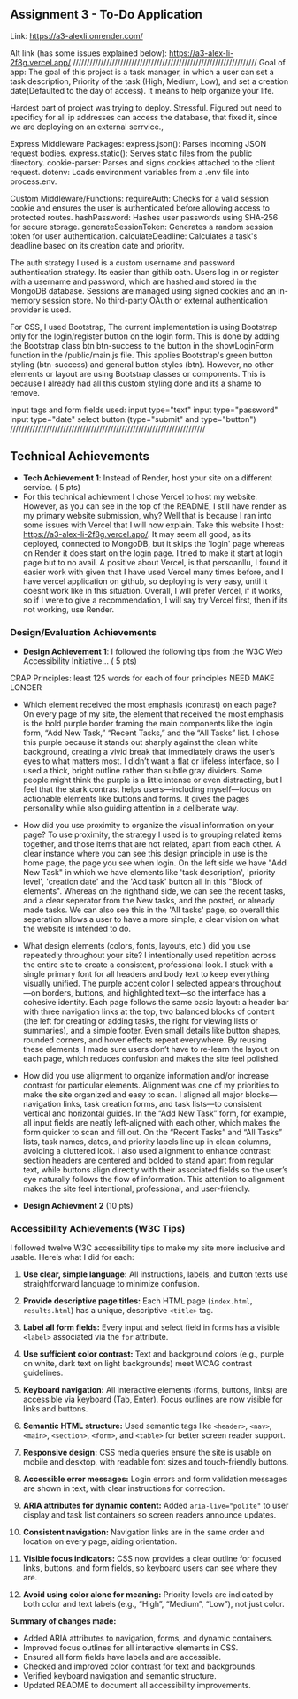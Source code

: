 ## Assignment 3 - To-Do Application

Link: https://a3-alexli.onrender.com/

Alt link (has some issues explained below): https://a3-alex-li-2f8g.vercel.app/ 
//////////////////////////////////////////////////////////////////
Goal of app: The goal of this project is a task manager, in which a user can set a task description, Priority of the task (High, Medium, Low), and set a creation date(Defaulted to the day of access). It means to help organize your life.

Hardest part of project was trying to deploy. Stressful. Figured out need to specificy for all ip addresses can access the database, that fixed it, since we are deploying on an external serrvice.,

Express Middleware Packages:
express.json(): Parses incoming JSON request bodies.
express.static(): Serves static files from the public directory.
cookie-parser: Parses and signs cookies attached to the client request.
dotenv: Loads environment variables from a .env file into process.env.

Custom Middleware/Functions:
requireAuth: Checks for a valid session cookie and ensures the user is authenticated before allowing access to protected routes.
hashPassword: Hashes user passwords using SHA-256 for secure storage.
generateSessionToken: Generates a random session token for user authentication.
calculateDeadline: Calculates a task's deadline based on its creation date and priority.

The auth strategy I used is a custom username and password authentication strategy. Its easier than githib oath. Users log in or register with a username and password, which are hashed and stored in the MongoDB database. Sessions are managed using signed cookies and an in-memory session store. No third-party OAuth or external authentication provider is used.

For CSS, I used Bootstrap, The current implementation is using Bootstrap only for the login/register button on the login form. This is done by adding the Bootstrap class btn btn-success to the button in the showLoginForm function in the /public/main.js file. This applies Bootstrap's green button styling (btn-success) and general button styles (btn). However, no other elements or layout are using Bootstrap classes or components. This is because I already had all this custom styling done and its a shame to remove. 

Input tags and form fields used: 
input type="text"
input type="password"
input type="date"
select
button (type="submit" and type="button")
//////////////////////////////////////////////////////////////////////

## Technical Achievements
- **Tech Achievement 1**: 
Instead of Render, host your site on a different service. ( 5 pts)
- For this technical achievment I chose Vercel to host my website. However, as you can see in the top of the README, I still have render as my primary website submission, why? Well that is because I ran into some issues with Vercel that I will now explain. Take this website I host: https://a3-alex-li-2f8g.vercel.app/. It may seem all good, as its deployed, connected to MongoDB, but it skips the 'login' page whereas on Render it does start on the login page. I tried to make it start at login page but to no avail. A positive about Vercel, is that persoanllu, I found it easier work with given that I have used Vercel many times before, and I have vercel application on github, so deploying is very easy, until it doesnt work like in this situation. Overall, I will prefer Vercel, if it works, so if I were to give a recommendation, I will say try Vercel first, then if its not working, use Render. 


### Design/Evaluation Achievements
- **Design Achievement 1**: I followed the following tips from the W3C Web Accessibility Initiative... ( 5 pts)

CRAP Principles:  least 125 words for each of four principles              NEED MAKE LONGER 

- Which element received the most emphasis (contrast) on each page? 
On every page of my site, the element that received the most emphasis is the bold purple border framing the main components like the login form, “Add New Task,” “Recent Tasks,” and the “All Tasks” list. I chose this purple because it stands out sharply against the clean white background, creating a vivid break that immediately draws the user’s eyes to what matters most. I didn’t want a flat or lifeless interface, so I used a thick, bright outline rather than subtle gray dividers. Some people might think the purple is a little intense or even distracting, but I feel that the stark contrast helps users—including myself—focus on actionable elements like buttons and forms. It gives the pages personality while also guiding attention in a deliberate way.


- How did you use proximity to organize the visual information on your page? 
To use proximity, the strategy I used is to grouping related items together, and those items that are not related, apart from each other. A clear instance where you can see this design principle in use is the home page, the page you see when login. On the left side we have "Add New Task" in which we have elements like 'task description', 'priority level', 'creation date' and the 'Add task' button all in this "Block of elements". Whereas on the righthand side, we can see the recent tasks, and a clear seperator from the New tasks, and the posted, or already made tasks. We can also see this in the 'All tasks' page, so overall this seperation allows a user to have a more simple, a clear vision on what the website is intended to do.  

- What design elements (colors, fonts, layouts, etc.) did you use repeatedly throughout your site? 
I intentionally used repetition across the entire site to create a consistent, professional look. I stuck with a single primary font for all headers and body text to keep everything visually unified. The purple accent color I selected appears throughout—on borders, buttons, and highlighted text—so the interface has a cohesive identity. Each page follows the same basic layout: a header bar with three navigation links at the top, two balanced blocks of content (the left for creating or adding tasks, the right for viewing lists or summaries), and a simple footer. Even small details like button shapes, rounded corners, and hover effects repeat everywhere. By reusing these elements, I made sure users don’t have to re-learn the layout on each page, which reduces confusion and makes the site feel polished.

- How did you use alignment to organize information and/or increase contrast for particular elements. 
Alignment was one of my priorities to make the site organized and easy to scan. I aligned all major blocks—navigation links, task creation forms, and task lists—to consistent vertical and horizontal guides. In the “Add New Task” form, for example, all input fields are neatly left-aligned with each other, which makes the form quicker to scan and fill out. On the “Recent Tasks” and “All Tasks” lists, task names, dates, and priority labels line up in clean columns, avoiding a cluttered look. I also used alignment to enhance contrast: section headers are centered and bolded to stand apart from regular text, while buttons align directly with their associated fields so the user’s eye naturally follows the flow of information. This attention to alignment makes the site feel intentional, professional, and user-friendly.


- **Design Achievment 2** (10 pts)

### Accessibility Achievements (W3C Tips)

I followed twelve W3C accessibility tips to make my site more inclusive and usable. Here’s what I did for each:

1. **Use clear, simple language:**
	All instructions, labels, and button texts use straightforward language to minimize confusion.

2. **Provide descriptive page titles:**
	Each HTML page (`index.html`, `results.html`) has a unique, descriptive `<title>` tag.

3. **Label all form fields:**
	Every input and select field in forms has a visible `<label>` associated via the `for` attribute.

4. **Use sufficient color contrast:**
	Text and background colors (e.g., purple on white, dark text on light backgrounds) meet WCAG contrast guidelines.

5. **Keyboard navigation:**
	All interactive elements (forms, buttons, links) are accessible via keyboard (Tab, Enter). Focus outlines are now visible for links and buttons.

6. **Semantic HTML structure:**
	Used semantic tags like `<header>`, `<nav>`, `<main>`, `<section>`, `<form>`, and `<table>` for better screen reader support.

7. **Responsive design:**
	CSS media queries ensure the site is usable on mobile and desktop, with readable font sizes and touch-friendly buttons.

8. **Accessible error messages:**
	Login errors and form validation messages are shown in text, with clear instructions for correction.

9. **ARIA attributes for dynamic content:**
	Added `aria-live="polite"` to user display and task list containers so screen readers announce updates.

10. **Consistent navigation:**
	 Navigation links are in the same order and location on every page, aiding orientation.

11. **Visible focus indicators:**
	 CSS now provides a clear outline for focused links, buttons, and form fields, so keyboard users can see where they are.

12. **Avoid using color alone for meaning:**
	 Priority levels are indicated by both color and text labels (e.g., “High”, “Medium”, “Low”), not just color.

**Summary of changes made:**
- Added ARIA attributes to navigation, forms, and dynamic containers.
- Improved focus outlines for all interactive elements in CSS.
- Ensured all form fields have labels and are accessible.
- Checked and improved color contrast for text and backgrounds.
- Verified keyboard navigation and semantic structure.
- Updated README to document all accessibility improvements.